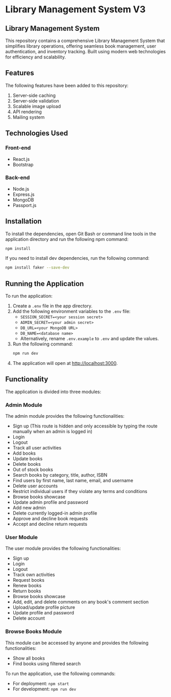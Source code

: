 # Library Management System V3
## Library Management System

This repository contains a comprehensive Library Management System that simplifies library operations, offering seamless book management, user authentication, and inventory tracking. Built using modern web technologies for efficiency and scalability.

## Features

The following features have been added to this repository:

1. Server-side caching
2. Server-side validation
3. Scalable image upload
4. API rendering
5. Mailing system

## Technologies Used

### Front-end

- React.js
- Bootstrap

### Back-end

- Node.js
- Express.js
- MongoDB
- Passport.js

## Installation

To install the dependencies, open Git Bash or command line tools in the application directory and run the following npm command:

```bash
npm install
```

If you need to install dev dependencies, run the following command:

```bash
npm install faker --save-dev
```

## Running the Application

To run the application:

1. Create a `.env` file in the app directory.
2. Add the following environment variables to the `.env` file:
    - `SESSION_SECRET=<your session secret>`
    - `ADMIN_SECRET=<your admin secret>`
    - `DB_URL=<your MongoDB URL>`
    - `DB_NAME=<database name>`
    - Alternatively, rename `.env.example` to `.env` and update the values.
3. Run the following command:
    ```bash
    npm run dev
    ```
4. The application will open at [http://localhost:3000](http://localhost:3000).

## Functionality

The application is divided into three modules:

### Admin Module

The admin module provides the following functionalities:

- Sign up (This route is hidden and only accessible by typing the route manually when an admin is logged in)
- Login
- Logout
- Track all user activities
- Add books
- Update books
- Delete books
- Out of stock books
- Search books by category, title, author, ISBN
- Find users by first name, last name, email, and username
- Delete user accounts
- Restrict individual users if they violate any terms and conditions
- Browse books showcase
- Update admin profile and password
- Add new admin
- Delete currently logged-in admin profile
- Approve and decline book requests
- Accept and decline return requests

### User Module

The user module provides the following functionalities:

- Sign up
- Login
- Logout
- Track own activities
- Request books
- Renew books
- Return books
- Browse books showcase
- Add, edit, and delete comments on any book's comment section
- Upload/update profile picture
- Update profile and password
- Delete account

### Browse Books Module

This module can be accessed by anyone and provides the following functionalities:

- Show all books
- Find books using filtered search

<!-- Open Graph Meta Tags -->
<meta property="og:title" content="Library Management System" />
<meta property="og:description" content="A comprehensive Library Management System that simplifies library operations, offering seamless book management, user authentication, and inventory tracking. Built using modern web technologies for efficiency and scalability." />
<meta property="og:url" content="https://github.com/nandhuz-coder/Library-Management-System" />
<meta property="og:image" content="https://mugshotbot.com/m/zjqQ3NIo">
<meta property="twitter:card" content="summary_large_image">

To run the application, use the following commands:

- For deployment: `npm start`
- For development: `npm run dev`
